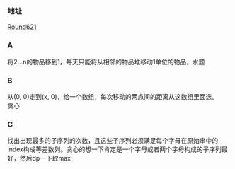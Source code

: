 ### 地址
[Round621](https://codeforces.com/contest/1307)

### A
将2...n的物品移到1，每天只能将从相邻的物品堆移动1单位的物品，水题

### B
从(0, 0)走到(x, 0)，给一个数组，每次移动的两点间的距离从这数组里面选。  
贪心

### C
找出出现最多的子序列的次数，且这些子序列必须满足每个字母在原始串中的index构成等差数列。贪心的想一下肯定是一个字母或者两个字母构成的子序列最好，然后dp一下取max


